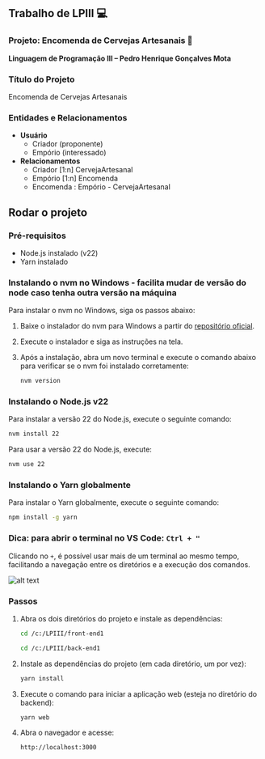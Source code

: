 ## Trabalho de LPIII :computer:

### Projeto: Encomenda de Cervejas Artesanais :beers:

**Linguagem de Programação III – Pedro Henrique Gonçalves Mota**

### Título do Projeto

Encomenda de Cervejas Artesanais

### Entidades e Relacionamentos

- **Usuário**
  - Criador (proponente)
  - Empório (interessado)
- **Relacionamentos**
  - Criador [1:n] CervejaArtesanal
  - Empório [1:n] Encomenda
  - Encomenda : Empório - CervejaArtesanal

## Rodar o projeto

### Pré-requisitos

- Node.js instalado (v22)
- Yarn instalado

### Instalando o nvm no Windows - facilita mudar de versão do node caso tenha outra versão na máquina

Para instalar o nvm no Windows, siga os passos abaixo:

1. Baixe o instalador do nvm para Windows a partir do [repositório oficial](https://github.com/coreybutler/nvm-windows/releases).
2. Execute o instalador e siga as instruções na tela.
3. Após a instalação, abra um novo terminal e execute o comando abaixo para verificar se o nvm foi instalado corretamente:

   ```sh
   nvm version
   ```

### Instalando o Node.js v22

Para instalar a versão 22 do Node.js, execute o seguinte comando:

```sh
nvm install 22
```

Para usar a versão 22 do Node.js, execute:

```sh
nvm use 22
```

### Instalando o Yarn globalmente

Para instalar o Yarn globalmente, execute o seguinte comando:

```sh
npm install -g yarn
```

### Dica: para abrir o terminal no VS Code: `Ctrl + "`

Clicando no `+`, é possível usar mais de um terminal ao mesmo tempo, facilitando a navegação entre os diretórios e a execução dos comandos.

![alt text](image.png)

### Passos

1. Abra os dois diretórios do projeto e instale as dependências:

   ```sh
   cd /c:/LPIII/front-end1
   ```

   ```sh
   cd /c:/LPIII/back-end1
   ```

2. Instale as dependências do projeto (em cada diretório, um por vez):

   ```sh
   yarn install
   ```

3. Execute o comando para iniciar a aplicação web (esteja no diretório do backend):

   ```sh
   yarn web
   ```

4. Abra o navegador e acesse:

   ```sh
   http://localhost:3000
   ```

